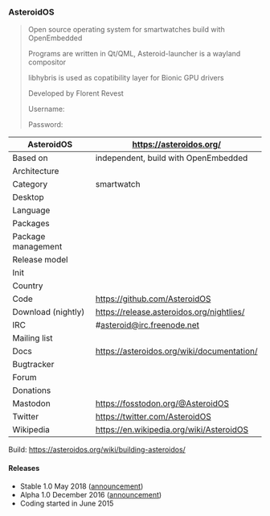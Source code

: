 ### AsteroidOS

> Open source operating system for smartwatches build with OpenEmbedded
>
> Programs are written in Qt/QML, Asteroid-launcher is a wayland compositor
>
> libhybris is used as copatibility layer for Bionic GPU drivers
>
> Developed by Florent Revest
>
> Username:
>
> Password:


| AsteroidOS | https://asteroidos.org/ |
|--------------------|--|
| Based on           | independent, build with OpenEmbedded |
| Architecture       |  |
| Category           | smartwatch |
| Desktop            |  |
| Language           |  |
| Packages           |  |
| Package management |  |
| Release model      |  |
| Init               |  |
| Country            |  |
| Code | https://github.com/AsteroidOS |
| Download (nightly) | https://release.asteroidos.org/nightlies/ |
| IRC | #asteroid@irc.freenode.net |
| Mailing list |  |
| Docs | https://asteroidos.org/wiki/documentation/ |
| Bugtracker |  |
| Forum |  |
| Donations |  |
| Mastodon | https://fosstodon.org/@AsteroidOS |
| Twitter | https://twitter.com/AsteroidOS |
| Wikipedia | https://en.wikipedia.org/wiki/AsteroidOS |

Build: https://asteroidos.org/wiki/building-asteroidos/


#### Releases

* Stable 1.0 May 2018 ([announcement](https://asteroidos.org/news/1-0-release/index.html))
* Alpha 1.0 December 2016 ([announcement](https://florentrevest.github.io/2016/12/07/asteroidos-alpha))
* Coding started in June 2015

